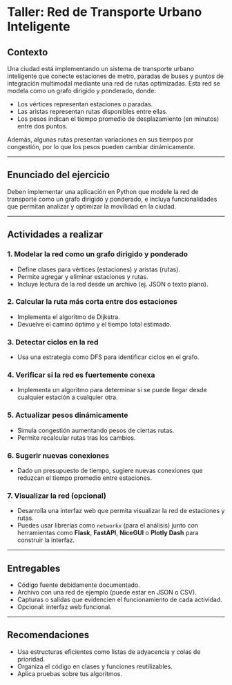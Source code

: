 # Taller: Red de Transporte Urbano Inteligente

## Contexto

Una ciudad está implementando un sistema de transporte urbano inteligente que conecte estaciones de metro, paradas de buses y puntos de integración multimodal mediante una red de rutas optimizadas. Esta red se modela como un grafo dirigido y ponderado, donde:

- Los vértices representan estaciones o paradas.
- Las aristas representan rutas disponibles entre ellas.
- Los pesos indican el tiempo promedio de desplazamiento (en minutos) entre dos puntos.

Además, algunas rutas presentan variaciones en sus tiempos por congestión, por lo que los pesos pueden cambiar dinámicamente.

---

## Enunciado del ejercicio

Deben implementar una aplicación en Python que modele la red de transporte como un grafo dirigido y ponderado, e incluya funcionalidades que permitan analizar y optimizar la movilidad en la ciudad.

---

## Actividades a realizar

### 1. Modelar la red como un grafo dirigido y ponderado

- Define clases para vértices (estaciones) y aristas (rutas).
- Permite agregar y eliminar estaciones y rutas.
- Incluye lectura de la red desde un archivo (ej. JSON o texto plano).

### 2. Calcular la ruta más corta entre dos estaciones

- Implementa el algoritmo de Dijkstra.
- Devuelve el camino óptimo y el tiempo total estimado.

### 3. Detectar ciclos en la red

- Usa una estrategia como DFS para identificar ciclos en el grafo.

### 4. Verificar si la red es fuertemente conexa

- Implementa un algoritmo para determinar si se puede llegar desde cualquier estación a cualquier otra.

### 5. Actualizar pesos dinámicamente

- Simula congestión aumentando pesos de ciertas rutas.
- Permite recalcular rutas tras los cambios.

### 6. Sugerir nuevas conexiones

- Dado un presupuesto de tiempo, sugiere nuevas conexiones que reduzcan el tiempo promedio entre estaciones.

### 7. Visualizar la red (opcional)

- Desarrolla una interfaz web que permita visualizar la red de estaciones y rutas.
- Puedes usar librerías como `networkx` (para el análisis) junto con herramientas como **Flask**, **FastAPI**, **NiceGUI** o **Plotly Dash** para construir la interfaz.

---

## Entregables

- Código fuente debidamente documentado.
- Archivo con una red de ejemplo (puede estar en JSON o CSV).
- Capturas o salidas que evidencien el funcionamiento de cada actividad.
- Opcional: interfaz web funcional.

---

## Recomendaciones

- Usa estructuras eficientes como listas de adyacencia y colas de prioridad.
- Organiza el código en clases y funciones reutilizables.
- Aplica pruebas sobre tus algoritmos.
